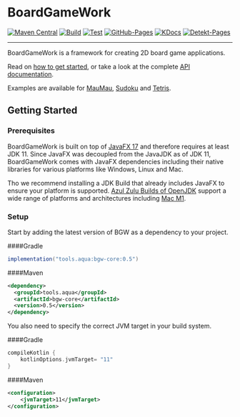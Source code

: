 # BoardGameWork

[![Maven Central](https://img.shields.io/maven-central/v/tools.aqua/bgw-core?label=MavenCentral&logo=apache-maven)](https://search.maven.org/artifact/tools.aqua/bgw-core)
[![Build](https://github.com/tudo-aqua/bgw-core/actions/workflows/build.yml/badge.svg)](https://github.com/tudo-aqua/bgw-core/actions/workflows/build.yml)
[![Test](https://github.com/tudo-aqua/bgw-core/actions/workflows/test.yml/badge.svg)](https://github.com/tudo-aqua/bgw-core/actions/workflows/test.yml)
[![GitHub-Pages](https://github.com/tudo-aqua/bgw-core/actions/workflows/github-pages.yml/badge.svg)](https://tudo-aqua.github.io/bgw/)
[![KDocs](https://img.shields.io/badge/KDoc-Overview-yellowgreen)](https://tudo-aqua.github.io/bgw/kotlin-docs/)
[![Detekt-Pages](https://img.shields.io/badge/Detekt-Report-yellowgreen)](https://tudo-aqua.github.io/bgw/detekt)

------------

BoardGameWork is a framework for creating 2D board game applications.

Read on [how to get started](https://tudo-aqua.github.io/bgw/), or take a look at the complete [API documentation](https://tudo-aqua.github.io/bgw/kotlin-docs/).

Examples are available for [MauMau](https://github.com/tudo-aqua/bgw/tree/main/bgw-examples/bgw-maumau-example), [Sudoku](https://github.com/tudo-aqua/bgw/tree/main/bgw-examples/bgw-sudoku-example) and [Tetris](https://github.com/tudo-aqua/bgw/tree/main/bgw-examples/bgw-tetris-example).

<!-- GETTING STARTED -->

## Getting Started


### Prerequisites

<!-- https://www.azul.com/downloads/?version=java-11-lts&package=jdk-fx#download-openjdk -->

BoardGameWork is built on top of [JavaFX 17](https://openjfx.io/openjfx-docs/) and therefore requires at least JDK 11. Since JavaFX was decoupled from the JavaJDK as of JDK 11, BoardGameWork comes with JavaFX dependencies including their native libraries for various platforms like Windows, Linux and Mac.

Tho we recommend installing a JDK Build that already includes JavaFX to ensure your platform is supported. [Azul Zulu Builds of OpenJDK](https://www.azul.com/downloads/?version=java-11-lts&package=jdk-fx#download-openjdk) support a wide range of platforms and architectures including [Mac M1](https://www.azul.com/downloads/?version=java-11-lts&os=macos&architecture=arm-64-bit&package=jdk-fx#download-openjdk).

### Setup

Start by adding the latest version of BGW as a dependency to your project.

####Gradle
```gradle
implementation("tools.aqua:bgw-core:0.5")
```

####Maven
```xml
<dependency>
  <groupId>tools.aqua</groupId>
  <artifactId>bgw-core</artifactId>
  <version>0.5</version>
</dependency>
``` 

You also need to specify the correct JVM target in your build system.

####Gradle
```gradle
compileKotlin {
    kotlinOptions.jvmTarget= "11"
}
```

####Maven
```xml
<configuration>
    <jvmTarget>11</jvmTarget>
</configuration>
```